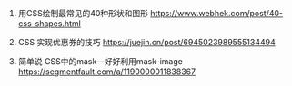 
1. 用CSS绘制最常见的40种形状和图形
https://www.webhek.com/post/40-css-shapes.html

2. CSS 实现优惠券的技巧
https://juejin.cn/post/6945023989555134494

3. 简单说 CSS中的mask—好好利用mask-image
https://segmentfault.com/a/1190000011838367